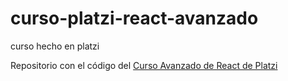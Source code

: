 # curso-platzi-react-avanzado 

curso hecho en platzi

Repositorio con el código del [Curso Avanzado de React de Platzi](https://platzi.com/cursos/react-avanzado/)
